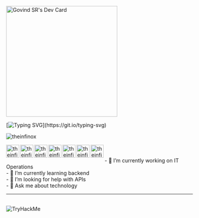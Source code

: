 
<a href="https://app.daily.dev/theinfinox"><img src="https://api.daily.dev/devcards/c83945b395e44d2e9906e1b582f345b8.png?r=47s" width="300" alt="Govind SR's Dev Card"/></a>

[![Typing SVG](https://readme-typing-svg.herokuapp.com?font=Dancing+Script&color=%2394F745&lines=It's+the+theinfinox+here!)](https://git.io/typing-svg)
<p align="left"> <img src="https://komarev.com/ghpvc/?username=theinfinox&label=Views&color=blue&style=plastic" alt="theinfinox" /> </p>

<a href="https://twitter.com/theinfinox">
  
  <img align="left" alt="theinfinox Twitter" width="35px" src="https://img.icons8.com/color/48/null/twitter--v1.png"/>
  
</a>
<a href="https://linkedin.com/in/theinfinox">
  
  <img align="left" alt="theinfinox LinkedIn" width="35px" src="https://img.icons8.com/color/48/null/linkedin.png"/>
  
</a>
<a href="https://github.com/theinfinox">
  
  <img align="left" alt="theinfinox GitHub" width="35px" src="https://img.icons8.com/color/48/null/github--v1.png"/>
  
</a>
<a href="https://t.me/theinfinox">
  
  <img align="left" alt="theinfinox Telegram" width="35px" src="https://img.icons8.com/color/48/null/telegram-app--v1.png"/>
  
</a>
<a href="https://instagram.com/theinfinox">
  
  <img align="left" alt="theinfinox Instagram" width="35px" src="https://img.icons8.com/color/48/null/instagram-new--v1.png"/>
  
</a>
<a href="https://www.facebook.com/theinfinox.me">
  
 <img align="left" alt="theinfinox Facebook" width="35px" src="https://img.icons8.com/color/48/null/facebook-new.png"/>
  
</a>
<a href="https://www.yotube.com/@theinfinox">
  
 <img align="left" alt="theinfinox YouTube" width="35px" src="https://img.icons8.com/color/48/null/youtube-play.png"/>
  
</a>
<br>
<br>
<!--
**theinfinox/theinfinox** is a ✨ _special_ ✨ repository because its `README.md` (this file) appears on your GitHub profile.
- 📫 How to reach me: ...
- 👯 I’m looking to collaborate on ...
Here are some ideas to get you started:
-->
- 🔭 I’m currently working on IT Operations<br>
- 🌱 I’m currently learning backend<br>
- 🤔 I’m looking for help with APIs<br>
- 💬 Ask me about technology<hr>

<br>
<img src="https://tryhackme-badges.s3.amazonaws.com/theinfinox.png" alt="TryHackMe">

